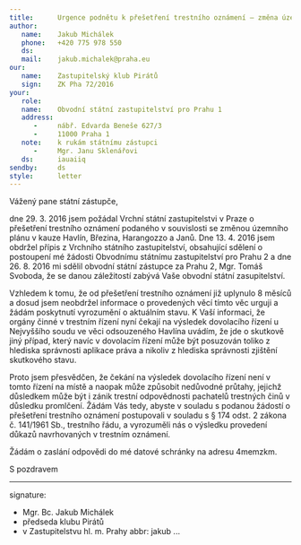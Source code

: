 ```yaml
---
title:      Urgence podnětu k přešetření trestního oznámení – změna územního plánu v kauze Havlín, Březina, Harangozzo a Janů
author:
   name:    Jakub Michálek
   phone:   +420 775 978 550
   ds:      
   mail:    jakub.michalek@praha.eu
our:
   name:    Zastupitelský klub Pirátů
   sign:    ZK Pha 72/2016
your:
   role:    
   name:    Obvodní státní zastupitelství pro Prahu 1
   address:
      -     nábř. Edvarda Beneše 627/3
      -     11000 Praha 1
   note:    k rukám státnímu zástupci
      -     Mgr. Janu Sklenářovi
   ds:      iauaiiq
sendby:     ds
style:      letter
---
```


Vážený pane státní zástupče,

dne 29. 3. 2016 jsem požádal Vrchní státní zastupitelstvi v Praze o přešetření trestního oznámení podaného v souvislosti se změnou územního plánu v kauze Havlín, Březina, Harangozzo a Janů. Dne 13. 4. 2016 jsem obdržel přípis z Vrchního státního zastupitelství, obsahující sdělení o postoupení mé žádosti Obvodnímu státnímu zastupitelství pro Prahu 2 a dne 26. 8. 2016 mi sdělil obvodní státní zástupce za Prahu 2, Mgr. Tomáš Svoboda, že se danou záležitostí zabývá Vaše obvodní státní zasupitelství.

Vzhledem k tomu, že od přešetření trestního oznámení již uplynulo 8 měsíců a dosud jsem neobdržel informace o provedených věcí tímto věc urguji a žádám poskytnutí vyrozumění o aktuálním stavu. K Vaší informaci, že orgány činné v trestním řízení nyní čekají na výsledek dovolacího řízení u Nejvyššího soudu ve věci odsouzeného Havlína uvádím, že jde o skutkově jiný případ, který navíc v dovolacím řízení může být posuzován toliko z hlediska správnosti aplikace práva a nikoliv z hlediska správnosti zjištění skutkového stavu.

Proto jsem přesvědčen, že čekání na výsledek dovolacího řízení není v tomto řízení na místě a naopak může způsobit nedůvodné průtahy, jejichž důsledkem může být i zánik trestní odpovědnosti pachatelů trestných činů v důsledku promlčení. Žádám Vás tedy, abyste v souladu s podanou žádostí o přešetření trestního oznámení postupovali v souladu s § 174 odst. 2 zákona č. 141/1961 Sb., trestního řádu, a vyrozuměli nás o výsledku provedení důkazů navrhovaných v trestním oznámení. 

Žádám o zaslání odpovědi do mé datové schránky na adresu 4memzkm.

S pozdravem

---
signature: 
  - Mgr. Bc. Jakub Michálek
  - předseda klubu Pirátů
  - v Zastupitelstvu hl. m. Prahy
abbr:       jakub
...
